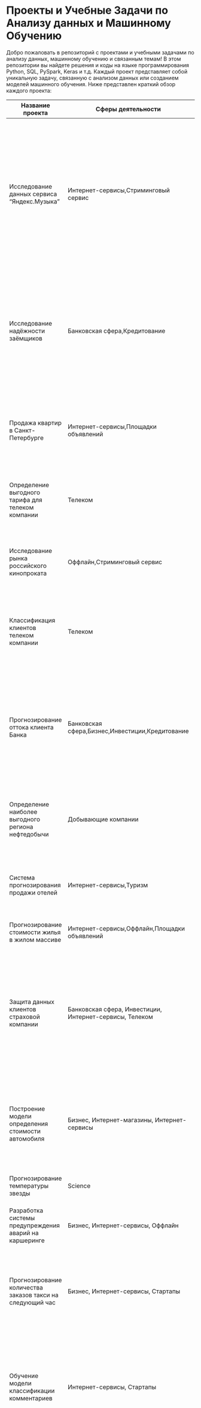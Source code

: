 # Проекты и Учебные Задачи по Анализу данных и Машинному Обучению
Добро пожаловать в репозиторий с проектами и учебными задачами по анализу данных, машинному обучению и связанным темам! В этом репозитории вы найдете решения и коды на языке программирования Python, SQL, PySpark, Keras и т.д. Каждый проект представляет собой уникальную задачу, связанную с анализом данных или созданием моделей машинного обучения. Ниже представлен краткий обзор каждого проекта:



| Название проекта                            |  Сферы деятельности                                 | Направление деятельности                      | Навыки и инструменты               | Задачи проекта                                                                               | Описание проекта      |
|---------------------------------------------|-----------------------------------------------------|--------------------------------------------|-----------------------------------|------------------------------------------------------------------------------------------------|-----------------------|
| Исследование данных сервиса “Яндекс.Музыка” | Интернет-сервисы,Стриминговый сервис                | Data Analyst                             | Pandas,Python                     | СНа реальных данных Яндекс.Музыки c помощью библиотеки Pandas и её возможностей проверить данные и сравнить поведение и предпочтения пользователей двух столиц — Москвы и Санкт-Петербурга. | Сравнение Москвы и Петербурга окружено мифами: - Москва — мегаполис, подчинённый жёсткому ритму рабочей недели; - Петербург — город своеобразной культуры, непохожий на Москву. Некоторые мифы отражают действительность. Другие — пустые стереотипы. Бизнес должен отличать первые от вторых, чтобы принимать рациональные решения. На реальных данных Яндекс.Музыки вы проверите данные и сравните поведение пользователей двух столиц.|
| Исследование надёжности заёмщиков            |  Банковская сфера,Кредитование                     | Data Analyst,Финансовый аналитик         | Pandas,Python,предобработка данных | На основе статистики о платёжеспособности клиентов исследовать влияет ли семейное положение и количество детей клиента на факт возврата кредита в срок | На основе данных кредитного отдела банка исследовал влияние семейного положения и количества детей на факт погашения кредита в срок. Была получена информация о данных. Определены и обработаны пропуски. Заменены типы данных на соответствующие хранящимся данным. Удалены дубликаты. Категоризованы данные. Один датафрейм декомпозирован на три.|
| Продажа квартир в Санкт-Петербурге            |  Интернет-сервисы,Площадки объявлений              | Data Analyst,Fraud-аналитик,Маркетинг-аналитик | Matplotlib,Pandas,Python,визуализация данных,исследовательский анализ данных,предобработка данных | Используя данные сервиса Яндекс.Недвижимость, определить рыночную стоимость объектов недвижимости и типичные параметры квартир| Проведен предварительный анализ использования тарифов на выборке клиентов,проанализировано поведение клиентов при использовании услуг оператора и рекомендованы оптимальные наборы услуг для пользователей. 
| Определение выгодного тарифа для телеком компании |  Телеком                                       | Data Analyst,Маркетинг-аналитик,Продуктовый аналитик | Matplotlib,NumPy,Pandas,Python,SciPy,описательная статистика,проверка статистических гипотез | На основе данных клиентов оператора сотовой связи проанализировать поведение клиентов и поиск оптимального тарифа| Проведена предобработка данных, их анализ. Проверены гипотезы о различии выручки абонентов разных тарифов и различии выручки абонентов из Москвы и других регионов. |
| Исследование рынка российского кинопроката     | Оффлайн,Стриминговый сервис                       | Data Analyst,Продуктовый аналитик        | Matplotlib,Pandas,Python           |Выполнить исследование рынка российского кинопроката | Изучить рынок российского кинопроката и выявить текущие тренды. Сделать аналих насколько  фильмы, которые получили государственную поддержку, интересны зрителю. |
| Классификация клиентов телеком компании        |  Телеком                                       | Классификация,Машинное обучение          | Matplotlib,Pandas,Python,Scikit-learn | На основе данных предложить клиенту тариф. | Оператор мобильной связи выяснил: многие клиенты пользуются архивными тарифами. Они хотят построить систему, способную проанализировать поведение клиентов и предложить пользователям один из новых тариф.|
| Прогнозирование оттока клиента Банка          |  Банковская сфера,Бизнес,Инвестиции,Кредитование | Классификация,Машинное обучение          | Matplotlib,Pandas,Scikit-learn       | На основе данных из банка определить клиент, который может уйти                | Из банка стали уходить клиенты. Каждый месяц. Немного, но заметно. Банковские маркетологи посчитали: сохранять текущих клиентов дешевле, чем привлекать новых. Нужно спрогнозировать, уйдёт клиент из банка в ближайшее время или нет. Предоставлены исторические данные о поведении клиентов и расторжении договоров с банком.|
| Определение наиболее выгодного региона нефтедобычи | Добывающие компании                         | Машинное обучение,Разработка бизнес-модели,Регррессия,Финансовый аналитик | Pandas,Scikit-learn,бутстреп | На основе данных геологи разведки выбрать район добычи нефти | Вам предоставлены пробы нефти в трёх регионах. Характеристики для каждой скважины в регионе уже известны. Постройте модель для определения региона, где добыча принесёт наибольшую прибыль.  |
| Система прогнозирования продажи отелей       |  Интернет-сервисы,Туризм                        | Машинное обучение,Разработка бизнес-модели | Matplotlib,NumPy,Pandas,Python,Scikit-learn,исследовательский анализ данных | Спрогнозировать кто из клиентов откажется от брони | Строится модель прогнозирования отказа от брони клиента. В качестве метрики предлагается использовать величину выручки которая получится после внедрения модели машинного обучения. |
| Прогнозирование стоимости жилья в жилом массиве |  Интернет-сервисы,Оффлайн,Площадки объявлений | Big-Data,Машинное обучение,Регррессия | Pandas,Python,Spark                | Определить медианную стоимость квартиры | Сервис по продаже квартир закала разработку модели по прогнозированию стоимости квартиры |
| Защита данных клиентов страховой компании             | Банковская сфера, Инвестиции, Интернет-сервисы, Телеком | Машинное обучение                           | NumPy, Python, Scikit-learn                       | Разработка модели анонимизации персональных данных | Необходимо защитить данные клиентов страховой компании «Хоть потоп». Разработайте такой метод преобразования данных, чтобы по ним было сложно восстановить персональную информацию. Обоснуйте корректность его работы. Нужно защитить данные, чтобы при преобразовании качество моделей машинного обучения не ухудшилось. Подбирать наилучшую модель не требуется. |
| Построение модели определения стоимости автомобиля    |  Бизнес, Интернет-магазины, Интернет-сервисы      | Машинное обучение                           | Pandas, Python, lightgbm                          | Разработка системы рекомендации стоимости автомобиля на основе его описания | Сервис по продаже автомобилей с пробегом  разрабатывает приложение для привлечения новых клиентов. В нём можно быстро узнать рыночную стоимость своего автомобиля. На основе исторические данные необходимо построить модель для определения стоимости автомобиля. |
| Прогнозирование температуры звезды                   | Science                                       | Машинное обучение, Регрессия               | Pandas, Python, Pytorch                           | Определить температуру на поверхности звезды | На основе косвенных данных построить модель оценки температуры на поверхности звезды |
| Разработка системы предупреждения аварий на каршеринге |  Бизнес, Интернет-сервисы, Оффлайн              | SQL, Машинное обучение                      | Pandas, PostgreSQL, SQLAlchemy, Scikit-learn      | Построить систему предупреждения об аварии клиентам каршеринга | На основе исторических данных из базы данных выявить причины возникновения аварий и создать алерт о безопасном вождении.|
| Прогнозирование количества заказов такси на следующий час |  Бизнес, Интернет-сервисы, Стартапы             | Машинное обучение                           | Pandas, Python, Scikit-learn, statsmodels         | Разработка системы предсказания объема заказа. | Компания такси собрала исторические данные о заказах такси в аэропортах. Чтобы привлекать больше водителей в период пиковой нагрузки, нужно спрогнозировать количество заказов такси на следующий час. Строится модель для такого предсказания. |
| Обучение модели классификации комментариев            |  Интернет-сервисы, Стартапы                    | NLP, Машинное обучение                     | BERT, Pandas, Python, nltk, tf-idf                | Определение токсичности комментарии. | Интернет-магазин запускает новый сервис. Теперь пользователи могут редактировать и дополнять описания товаров, как в вики-сообществах. То есть клиенты предлагают свои правки и комментируют изменения других. Требуется инструмент, который будет искать токсичные комментарии и отправлять их на модерацию. |
| Обработка фотографий покупателя                      |  Бизнес, Оффлайн                             | CV, Машинное обучение                      | Keras, Python                                   | Определение возраста по фотографии | Сетевой супермаркет внедряет систему компьютерного зрения для обработки фотографий покупателей. Фотофиксация в прикассовой зоне поможет определять возраст клиентов, чтобы анализировать покупки и предлагать товары, которые могут заинтересовать покупателей этой возрастной группы и контролировать добросовестность кассиров при продаже алкоголя. Строится модель, которая по фотографии определит приблизительный возраст человека. В вашем распоряжении набор фотографий людей с указанием возраста. |
| Поиск по изображению                                | Интернет-сервисы, Стартапы                    | CV, NLP, Машинное обучение                | BERT, Keras, Pytorch, Scikit-learn              | Разработать простой поиск картинок по запросу| Разработать модель соединяющую текстовые данные и изображения. |
| Kaggle Python - Анализ данных о сердечных заболеваниях        |  Медицина, Датасеты            | Data Analyst                            | Pandas, Python                        | Определить наличие проблем с сердцем у человека на основе данных из датасета Kaggle | Анализ данных о сердечных заболеваниях с использованием Python и Pandas |
| NLP Python - Классификация сложности грамматики по субтитрам |  Языковые данные               | NLP, Text Classification                | Python, NLP библиотеки                | Автоматически классифицировать сложность материала на основе текстовых файлов субтитров | Классификация сложности грамматики в субтитрах с использованием NLP |
| Классификация Python - Прогноз оттока клиентов оператора связи |  Телеком                       | Data Analyst, Маркетинг-аналитик         | Pandas, Python, Scikit-learn          | Создать модель для прогнозирования оттока клиентов оператора связи на основе персональных данных и услуг | Прогнозирование оттока клиентов оператора связи с помощью машинного обучения |


<!--

1. Python - Анализ для банка для подготовки системы классификации:
Исследование влияния семейного положения и количества детей клиента на факт погашения кредита в срок.

2. Python - Определение рыночной стоимости объектов недвижимости:
Задача определения рыночной стоимости недвижимости.

3. Python - EDA – заказчик министерство культуры РФ:
Анализ рынка российского кинопроката и выявление текущих трендов. Исследование интереса зрителей к фильмам с гос. Поддержкой.

4. Python - Статистический анализ с гипотезой о тарифах:
Определение того, какой тариф приносит больше денег компании мобильной связи.

5. Python - Бинарная классификация клиентов банка:
Предсказание, уйдет ли клиент из банка в ближайшее время.

6. Python - Выбор локации для скважины:
Анализ возможной прибыли и рисков техникой Bootstrap для выбора локации скважины.

7. Python - Разработка системы прогнозирования отмены брони в отеле:
Разработка модели прогнозирования отмены бронирования в отеле.

8. SQL – Анализ данных о фондах и инвестициях:
Задача анализа данных о фондах и инвестициях с использованием SQL.

9. Система обработки больших данных PySpark:
Предсказание медианной стоимости дома в жилом массиве с помощью PySpark.

10. Линейная алгебра и Python - Метод преобразования данных:
Разработка метода преобразования данных для защиты персональной информации.

11. Python – Определение рыночной стоимости автомобиля:
Оценка рыночной стоимости автомобилей.

12. SQL (SQLAlchemy) – Анализ базы данных StackOverflow:
Изучение и анализ базы данных StackOverflow с использованием SQL и SQLAlchemy.

13. Python (Нейронные сети) – Определение температуры на поверхности звезд:
Задача определения температуры на поверхности обнаруженных звезд с помощью нейронных сетей.

14. Python – Прогнозирование аварий водителей арендованных транспортных средств:
Разработка модели прогнозирования возможных аварий водителей арендованных транспортных средств.

15. Kaggle Python - Анализ данных о сердечных заболеваниях:
Определение, есть ли у человека проблемы с сердцем на основе данных из датасета Kaggle.

16. NLP Python - Классификация сложности грамматике по субтитрам:
Автоматическая классификация сложности материала на основе текстовых файлов субтитров .srt с использованием NLP.

17. Time Series Python - Прогнозирование заказов такси:
Задача прогнозирования количества заказов такси на следующий час.

18. Classification Python - Поиск токсичных комментариев:
Разработка инструмента для поиска токсичных комментариев и отправки их на модерацию для интернет-магазина.

19. Нейронные сети Python - Система компьютерного зрения для сетевого супермаркета:
Внедрение системы компьютерного зрения для обработки фотографий покупателей в сетевом супермаркете.

20. Keras Python - Поиск по изображениям:
Эксперимент по разработке поиска референсных фотографий для фотографов на основе описания сцены.

21. Классификация Python - Прогноз оттока клиентов оператора связи:
Обучение модели для прогноза оттока клиентов оператора связи на основе персональных данных, тарифов и услуг. -->

Каждый проект имеет свой собственный каталог с описанием задачи и файлами проекта. Для дополнительной информации, перейдите в каталог интересующего вас проекта. Приятного изучения и успешной работы с данными и моделями!

